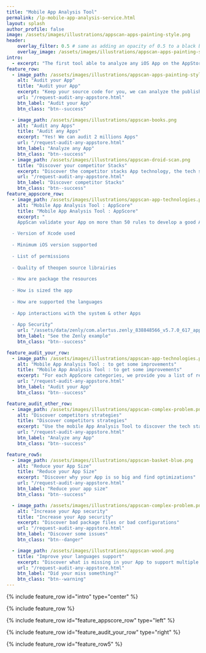 ```yaml
---
title: "Mobile App Analysis Tool"
permalink: /lp-mobile-app-analysis-service.html
layout: splash
author_profile: false
image: /assets/images/illustrations/appscan-apps-painting-style.png
header:
    overlay_filter: 0.5 # same as adding an opacity of 0.5 to a black background
    overlay_image: /assets/images/illustrations/appscan-apps-painting-style.png
intro: 
  - excerpt: "The first tool able to analyze any iOS App on the AppStore without the source code."
feature_row:
  - image_path: /assets/images/illustrations/appscan-apps-painting-style.png
    alt: "Audit your App"
    title: "Audit your App"
    excerpt: "Keep your source code for you, we can analyze the published App."
    url: "/request-audit-any-appstore.html"
    btn_label: "Audit your App"
    btn_class: "btn--success"

  - image_path: /assets/images/illustrations/appscan-books.png
    alt: "Audit any Apps"
    title: "Audit any Apps"
    excerpt: "Yes! We can audit 2 millions Apps"
    url: "/request-audit-any-appstore.html"
    btn_label: "Analyze any App"
    btn_class: "btn--success"
  - image_path: /assets/images/illustrations/appscan-droid-scan.png
    title: "Discover your competitor Stacks"
    excerpt: "Discover the competitor stacks App technology, the tech stacks, the third party librairies & more and more"
    url: "/request-audit-any-appstore.html"
    btn_label: "Discover competitor Stacks"
    btn_class: "btn--success"
feature_appscore_row:
  - image_path: /assets/images/illustrations/appscan-app-technologies.png
    alt: "Mobile App Analysis Tool : AppScore"
    title: "Mobile App Analysis Tool : AppScore"
    excerpt: "
    AppScan validate your App on more than 50 rules to develop a good App :

  - Version of Xcode used
  
  - Minimum iOS version supported 
  
  - List of permissions
  
  - Quality of theopen source librairies
  
  - How are package the resources
  
  - How is sized the app
    
  - How are supported the languages
    
  - App interactions with the system & other Apps
    
  - App Security"
    url: "/assets/data/zenly/com.alertus.zenly_838848566_v5.7.0_617_appscore.html.zip"
    btn_label: "See the Zenly example"
    btn_class: "btn--success"

feature_audit_your_row:
  - image_path: /assets/images/illustrations/appscan-app-technologies.png
    alt: "Mobile App Analysis Tool : to get some improvements"
    title: "Mobile App Analysis Tool : to get some improvements"
    excerpt: "For each AppScore categories, we provide you a list of recommendations ordered by priority/criticity."
    url: "/request-audit-any-appstore.html"
    btn_label: "Audit your App"
    btn_class: "btn--success"

feature_audit_other_row:
  - image_path: /assets/images/illustrations/appscan-complex-problem.png
    alt: "Discover competitors strategies"
    title: "Discover competitors strategies"
    excerpt: "Use the mobile App Analysis Tool to discover the tech stacks and some good ideas."
    url: "/request-audit-any-appstore.html"
    btn_label: "Analyze any App"
    btn_class: "btn--success"

feature_row5:
  - image_path: /assets/images/illustrations/appscan-basket-blue.png
    alt: "Reduce your App Size"
    title: "Reduce your App Size"
    excerpt: "Discover why your App is so big and find optimizations"
    url: "/request-audit-any-appstore.html"
    btn_label: "Reduce your app size"
    btn_class: "btn--success"

  - image_path: /assets/images/illustrations/appscan-complex-problem.png
    alt: "Increase your App security"
    title: "Increase your App security"
    excerpt: "Discover bad package files or bad configurations"
    url: "/request-audit-any-appstore.html"
    btn_label: "Discover some issues"
    btn_class: "btn--danger"

  - image_path: /assets/images/illustrations/appscan-wood.png
    title: "Improve your languages support"
    excerpt: "Discover what is missing in your App to support multiple langages"
    url: "/request-audit-any-appstore.html"
    btn_label: "Did your miss something?"
    btn_class: "btn--warning"
---
```


{% include feature_row id="intro" type="center" %}

{% include feature_row %}

{% include feature_row id="feature_appscore_row" type="left" %}

{% include feature_row id="feature_audit_your_row" type="right" %}

{% include feature_row id="feature_row5" %}
